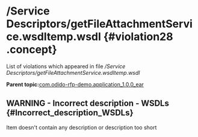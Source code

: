 # /Service Descriptors/getFileAttachmentService.wsdltemp.wsdl {#violation28 .concept}

List of violations which appeared in file */Service Descriptors/getFileAttachmentService.wsdltemp.wsdl*

**Parent topic:**[com.odido-rfp-demo.application\_1.0.0\_ear](../../../qa/projects/com.odido-rfp-demo.application_1.0.0_ear.md)

## WARNING - Incorrect description - WSDLs {#Incorrect_description_WSDLs}

Item doesn't contain any description or description too short

